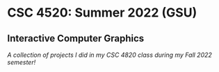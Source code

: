 # CSC 4520: Summer 2022 (GSU)
## Interactive Computer Graphics
*A collection of projects I did in my CSC 4820 class during my Fall 2022 semester!*

